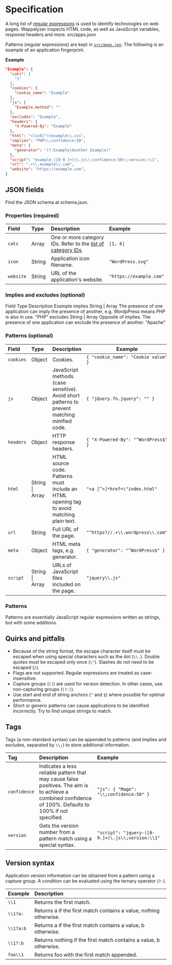 # Specification

A long list of [regular expressions](https://developer.mozilla.org/en-US/docs/Web/JavaScript/Guide/Regular_Expressions) is used to identify technologies on web pages. Wappalyzer inspects HTML code, as well as JavaScript variables, response headers and more.
src/apps.json

Patterns (regular expressions) are kept in [`src/apps.jon`](https://github.com/AliasIO/Wappalyzer/blob/master/src/apps.json). The following is an example of an application fingerprint.

**Example**

``` json
"Example": {
  "cats": [ 
    "1" 
  ],
  "cookies": { 
    "cookie_name": "Example"
  },
  "js": {
    "Example.method": ""
  },
  "excludes": "Example",
  "headers": { 
	"X-Powered-By": "Example" 
  },
  "html": "<link[^>]example\\.css",
  "implies": "PHP\\;confidence:50",
  "meta": { 
	"generator": "(?:Example|Another Example)"
  },
  "script": "example-([0-9.]+)\\.js\\;confidence:50\\;version:\\1",
  "url": ".+\\.example\\.com",
  "website": "https://example.com",
}
```


## JSON fields

Find the JSON schema at schema.json.


### Properties (required)

| Field     | Type   | Description                                                                                                | Example                 |
|:--------- |:------ |:---------------------------------------------------------------------------------------------------------- |:----------------------- |
| `cats`    | Array  | One or more category IDs. Refer to the [list of category IDs](https://www.wappalyzer.com/docs/categories). | `[1, 6]`                |
| `icon`    | String | Application icon filename.                                                                                 | `"WordPress.svg"`       |
| `website` | String | URL of the application's website.                                                                          | `"https://example.com"` |


### Implies and excludes (optional)

Field   Type   Description   Example
implies   String | Array   The presence of one application can imply the presence of another, e.g. WordpPress means PHP is also in use.   "PHP"
excludes   String | Array   Opposite of implies. The presence of one application can exclude the presence of another.   "Apache"


### Patterns (optional)

| Field     | Type            | Description                                                                                  | Example                             |
|:--------- |:--------------- |:-------------------------------------------------------------------------------------------- | ----------------------------------- |
| `cookies` | Object          | Cookies.                                                                                     | `{ "cookie_name": "Cookie value" }` |
| `js`      | Object          | JavaScript methods (case sensitive). Avoid short patterns to prevent matching minified code. | `{ "jQuery.fn.jquery": "" }`        |
| `headers` | Object          | HTTP response headers.                                                                       | `{ "X-Powered-By": "^WordPress$" }` |
| `html`    | String \| Array | HTML source code.  Patterns must include an HTML opening tag to avoid matching plain text.   | `"<a [^>]*href=\"index.html"`       |
| `url`     | String          | Full URL of the page.                                                                        | `"^https?//.+\\.wordpress\\.com"`   |
| `meta`    | Object          | HTML meta tags, e.g. generator.                                                              | `{ "generator": "^WordPress$" }`    |
| `script`  | String \| Array | URLs of JavaScript files included on the page.                                               | `"jquery\\.js"`                     |


### Patterns

Patterns are essentially JavaScript regular expressions written as strings, but with some additions.


## Quirks and pitfalls

* Because of the string format, the escape character itself must be escaped when using special characters such as the dot (`\\.`). Double quotes must be escaped only once (`\"`). Slashes do not need to be escaped (`/`).
* Flags are not supported. Regular expressions are treated as case-insensitive.
* Capture groups (`()`) are used for version detection. In other cases, use non-capturing groups (`(?:)`).
* Use start and end of string anchors (`^` and `$`) where possible for optimal performance.
* Short or generic patterns can cause applications to be identified incorrectly. Try to find unique strings to match.


## Tags

Tags (a non-standard syntax) can be appended to patterns (and implies and excludes, separated by `\\;`) to store additional information.

| Tag          |  Description                                                                                                                                              | Example                                          |
|:------------ |:--------------------------------------------------------------------------------------------------------------------------------------------------------- |:------------------------------------------------ |
| `confidence` | Indicates a less reliable pattern that may cause false positives. The aim is to achieve a combined confidence of 100%. Defaults to 100% if not specified. | `"js": { "Mage": "\\;confidence:50" }`           |
| `version`    | Gets the version number from a pattern match using a special syntax.                                                                                      | `"script": "jquery-([0-9.]+)\.js\\;version:\\1"` |


## Version syntax

Application version information can be obtained from a pattern using a capture group. A condition can be evaluated using the ternary operator (`?:`).

| Example   | Description                                                       | 
|:--------- |:----------------------------------------------------------------- |
| `\\1`     | Returns the first match.                                          |
| `\\1?a:`  | Returns a if the first match contains a value, nothing otherwise. |
| `\\1?a:b` | Returns a if the first match contains a value, b otherwise.       |
| `\\1?:b`  | Returns nothing if the first match contains a value, b otherwise. |
| `foo\\1`  | Returns foo with the first match appended.                        |
